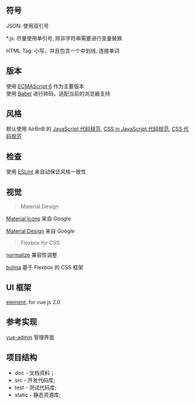 ## 符号

JSON: 使用双引号

*.js: 尽量使用单引号, 除非字符串需要进行变量替换

HTML Tag: 小写，并且包含一个中划线, 连接单词


## 版本

使用 [ECMAScript 6](https://github.com/ericdouglas/ES6-Learning) 作为主要版本  
使用 [Babel](https://github.com/babel/babel) 进行转码，适配当前的浏览器支持



## 风格

默认使用 AirBnB 的 [JavaScript 代码规范](https://github.com/airbnb/javascript), 
[CSS in JavaScript 代码规范](https://github.com/airbnb/javascript/tree/master/css-in-javascript),
[CSS 代码规范](https://github.com/airbnb/css)



## 检查

使用 [ESLint](https://github.com/eslint/eslint) 来自动保证风格一致性



## 视觉

> Material Design

[Material Icons](https://github.com/google/material-design-icons) 来自 Google

[Material Design](https://github.com/google/material-design-lite) 来自 Google

> Flexbox for CSS

[normalize](http://necolas.github.io/normalize.css/) 兼容性调整

[bulma](https://github.com/jgthms/bulma) 基于 Flexbox 的 CSS 框架



## UI 框架 

[element](https://github.com/ElemeFE/element), for vue.js 2.0



## 参考实现

[vue-admin](https://github.com/vue-bulma/vue-admin) 管理界面



## 项目结构

* doc - 文档资料；
* src - 开发代码库;
* test - 测试代码库;
* static - 静态资源库;

